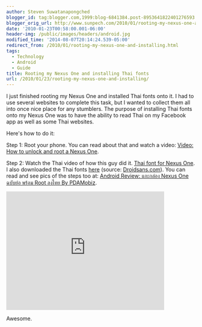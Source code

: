 ```yaml
---
author: Steven Suwatanapongched
blogger_id: tag:blogger.com,1999:blog-6841384.post-8953641822401276593
blogger_orig_url: http://www.sunpech.com/2010/01/rooting-my-nexus-one-and-installing.html
date: '2010-01-23T00:58:00.001-06:00'
header-img: /public/images/headers/android.jpg
modified_time: '2014-08-07T20:14:24.539-05:00'
redirect_from: /2010/01/rooting-my-nexus-one-and-installing.html
tags:
  - Technology
  - Android
  - Guide
title: Rooting my Nexus One and installing Thai fonts
url: /2010/01/23/rooting-my-nexus-one-and-installing/
---
```



I just finished rooting my Nexus One and installed Thai fonts onto it.  I had to use several websites to complete this task, but I wanted to collect them all into once nice place for any stumblers.  The purpose of installing Thai fonts onto my Nexus One was to have the ability to read Thai on my Facebook app as well as some Thai websites.

Here's how to do it:

Step 1: Root your phone.  You can read about that and watch a video: <a href="http://androidandme.com/2010/01/hacks/video-how-to-unlock-and-root-a-nexus-one/">Video: How to unlock and root a Nexus One</a>.

Step 2: Watch the Thai video of how this guy did it.  <a href="http://www.youtube.com/watch?v=Eisltouk2Zw">Thai font for Nexus One</a>.  I also downloaded the Thai fonts <a href="https://sites.google.com/site/ohmrefresh/fonts.zip?attredirects=0&d=1">here</a> (source: <a href="http://www.droidsans.com/node/1279">Droidsans.com</a>).  You can read and see pics of the steps too at: <a href="http://www.pdamobiz.com/forum/forum_posts.asp?TID=276942&PN=1">Android Review: แกะกล่อง Nexus One ฉบับย่อ พร้อม Root ลงไทย By PDAMobiz</a>.

<div class="video-container"><iframe width="420" height="315" src="https://www.youtube.com/embed/Eisltouk2Zw?rel=0" frameborder="0" allowfullscreen></iframe></div>

Awesome.